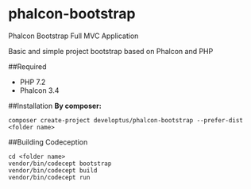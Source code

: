 # phalcon-bootstrap
Phalcon Bootstrap Full MVC Application

Basic and simple project bootstrap based on Phalcon and PHP

##Required
- PHP 7.2
- Phalcon 3.4

##Installation
**By composer:**

`composer create-project developtus/phalcon-bootstrap --prefer-dist <folder name>`

##Building Codeception

```
cd <folder name>
vendor/bin/codecept bootstrap
vendor/bin/codecept build
vendor/bin/codecept run
```